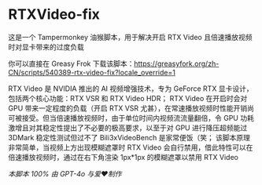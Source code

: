 # RTXVideo-fix
这是一个 Tampermonkey 油猴脚本，用于解决开启 RTX Video 且倍速播放视频时对显卡带来的过度负载

你可以直接在 Greasy Frok 下载该脚本：https://greasyfork.org/zh-CN/scripts/540389-rtx-video-fix?locale_override=1

RTX Video 是 NVIDIA 推出的 AI 视频增强技术，专为 GeForce RTX 显卡设计，包括两个核心功能：RTX VSR 和 RTX Video HDR；
RTX Video 在开启时会对 GPU 带来一定程度的负载（开启 RTX VSR 尤甚），在常速播放视频时性能开销尚可被接受。但当倍速播放视频时，由于单位时间内视频流流量翻倍，令 GPU 功耗激增且对其稳定性提出了不必要的极高要求，以至于对 GPU 进行降压超频能过 3DMark 稳定性测试但过不了 Bili3xVideoBench 是家常便饭（笑；
该脚本原理非常简单，当视频上方出现模糊遮罩时 RTX Video 会自行禁用，借此特性可以在倍速播放视频时，通过在右下角渲染 1px*1px 的模糊遮罩以禁用 RTX Video

*本脚本 100% 由 GPT-4o 与爱❤制作*

